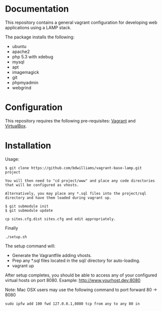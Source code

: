 Documentation
=============

This repository contains a general vagrant configuration for developing web applications using a LAMP stack.

The package installs the following:
- ubuntu
- apache2 
- php 5.3 with xdebug
- mysql
- apt
- imagemagick
- git
- phpmyadmin
- webgrind

Configuration
=============

This repository requires the following pre-requisites: [Vagrant](http://vagrantup.com/) and [VirtualBox](htp://www.virtualbox.org).

Installation
============

Usage:

```
$ git clone https://github.com/bdwilliams/vagrant-base-lamp.git project
```

	You will then need to "cd project/www" and place any code directories that will be configured as vhosts.
	
	Alternatively, you may place any *.sql files into the project/sql directory and have them loaded during vagrant up.

```
$ git submodule init
$ git submodule update
```

	cp sites.cfg.dist sites.cfg and edit appropriately.

Finally

	./setup.sh

The setup command will:
- Generate the Vagrantfile adding vhosts.
- Prep any *.sql files located in the sql/ directory for auto-loading.
- vagrant up

After setup completes, you should be able to access any of your configured virtual hosts on port 8080.  Example:  http://www.yourhost.dev:8080

Note:
Mac OSX users may use the following command to port forward 80 -> 8080

	sudo ipfw add 100 fwd 127.0.0.1,8080 tcp from any to any 80 in